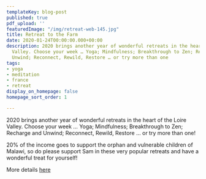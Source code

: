 ```yaml
---
templateKey: blog-post
published: true
pdf_upload: ''
featuredImage: "/img/retreat-web-145.jpg"
title: Retreat to the Farm
date: 2020-01-24T00:00:00.000+00:00
description: 2020 brings another year of wonderful retreats in the heart of the Loire
  Valley. Choose your week … Yoga; Mindfulness; Breakthrough to Zen; Recharge and
  Unwind; Reconnect, Rewild, Restore … or try more than one
tags:
- yoga
- meditation
- france
- retreat
display_on_homepage: false
homepage_sort_order: 1

---
```

2020 brings another year of wonderful retreats in the heart of the Loire Valley. Choose your week … Yoga; Mindfulness; Breakthrough to Zen; Recharge and Unwind; Reconnect, Rewild, Restore … or try more than one!

20% of the income goes to support the orphan and vulnerable children of Malawi, so do please support Sam in these very popular retreats and have a wonderful treat for yourself!

More details [here](https://www.retreattothefarm.co.uk/)